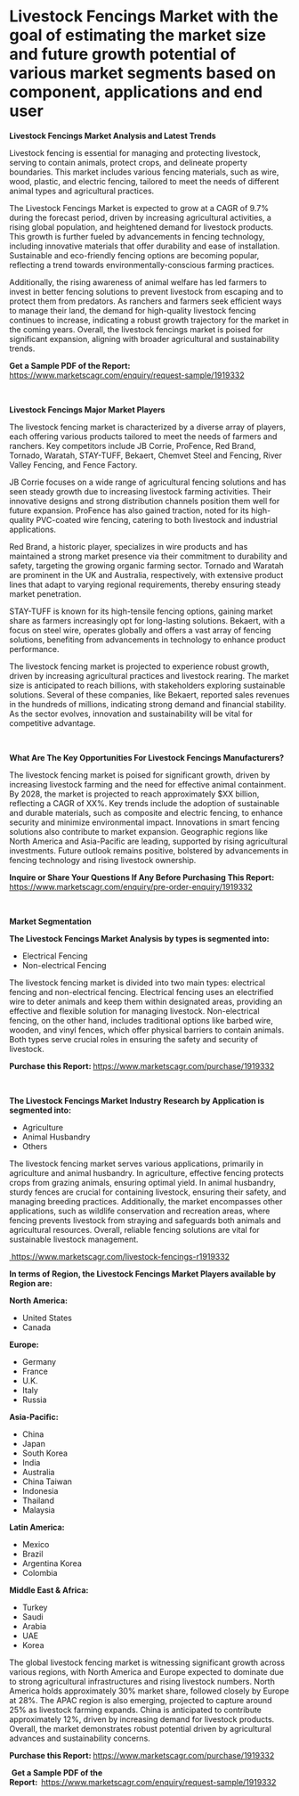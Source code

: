 <p><h1>Livestock Fencings Market with the goal of estimating the market size and future growth potential of various market segments based on component, applications and end user</h1></p><p><strong>Livestock Fencings Market Analysis and Latest Trends</strong></p>
<p><p>Livestock fencing is essential for managing and protecting livestock, serving to contain animals, protect crops, and delineate property boundaries. This market includes various fencing materials, such as wire, wood, plastic, and electric fencing, tailored to meet the needs of different animal types and agricultural practices.</p><p>The Livestock Fencings Market is expected to grow at a CAGR of 9.7% during the forecast period, driven by increasing agricultural activities, a rising global population, and heightened demand for livestock products. This growth is further fueled by advancements in fencing technology, including innovative materials that offer durability and ease of installation. Sustainable and eco-friendly fencing options are becoming popular, reflecting a trend towards environmentally-conscious farming practices. </p><p>Additionally, the rising awareness of animal welfare has led farmers to invest in better fencing solutions to prevent livestock from escaping and to protect them from predators. As ranchers and farmers seek efficient ways to manage their land, the demand for high-quality livestock fencing continues to increase, indicating a robust growth trajectory for the market in the coming years. Overall, the livestock fencings market is poised for significant expansion, aligning with broader agricultural and sustainability trends.</p></p>
<p><strong>Get a Sample PDF of the Report:&nbsp;</strong> <a href="https://www.marketscagr.com/enquiry/request-sample/1919332?utm_campaign=2106&utm_medium=2&utm_source=Github&utm_content=ia&utm_term=12042025&utm_id=livestock-fencings">https://www.marketscagr.com/enquiry/request-sample/1919332</a></p>
<p>&nbsp;</p>
<p><strong>Livestock Fencings Major Market Players</strong></p>
<p><p>The livestock fencing market is characterized by a diverse array of players, each offering various products tailored to meet the needs of farmers and ranchers. Key competitors include JB Corrie, ProFence, Red Brand, Tornado, Waratah, STAY-TUFF, Bekaert, Chemvet Steel and Fencing, River Valley Fencing, and Fence Factory. </p><p>JB Corrie focuses on a wide range of agricultural fencing solutions and has seen steady growth due to increasing livestock farming activities. Their innovative designs and strong distribution channels position them well for future expansion. ProFence has also gained traction, noted for its high-quality PVC-coated wire fencing, catering to both livestock and industrial applications. </p><p>Red Brand, a historic player, specializes in wire products and has maintained a strong market presence via their commitment to durability and safety, targeting the growing organic farming sector. Tornado and Waratah are prominent in the UK and Australia, respectively, with extensive product lines that adapt to varying regional requirements, thereby ensuring steady market penetration.</p><p>STAY-TUFF is known for its high-tensile fencing options, gaining market share as farmers increasingly opt for long-lasting solutions. Bekaert, with a focus on steel wire, operates globally and offers a vast array of fencing solutions, benefiting from advancements in technology to enhance product performance.</p><p>The livestock fencing market is projected to experience robust growth, driven by increasing agricultural practices and livestock rearing. The market size is anticipated to reach billions, with stakeholders exploring sustainable solutions. Several of these companies, like Bekaert, reported sales revenues in the hundreds of millions, indicating strong demand and financial stability. As the sector evolves, innovation and sustainability will be vital for competitive advantage.</p></p>
<p>&nbsp;</p>
<p><strong>What Are The Key Opportunities For Livestock Fencings Manufacturers?</strong></p>
<p><p>The livestock fencing market is poised for significant growth, driven by increasing livestock farming and the need for effective animal containment. By 2028, the market is projected to reach approximately $XX billion, reflecting a CAGR of XX%. Key trends include the adoption of sustainable and durable materials, such as composite and electric fencing, to enhance security and minimize environmental impact. Innovations in smart fencing solutions also contribute to market expansion. Geographic regions like North America and Asia-Pacific are leading, supported by rising agricultural investments. Future outlook remains positive, bolstered by advancements in fencing technology and rising livestock ownership.</p></p>
<p><strong>Inquire or Share Your Questions If Any Before Purchasing This Report:</strong> <a href="https://www.marketscagr.com/enquiry/pre-order-enquiry/1919332?utm_campaign=2106&utm_medium=2&utm_source=Github&utm_content=ia&utm_term=12042025&utm_id=livestock-fencings">https://www.marketscagr.com/enquiry/pre-order-enquiry/1919332</a></p>
<p>&nbsp;</p>
<p><strong>Market Segmentation</strong></p>
<p><strong>The Livestock Fencings Market Analysis by types is segmented into:</strong></p>
<p><ul><li>Electrical Fencing</li><li>Non-electrical Fencing</li></ul></p>
<p><p>The livestock fencing market is divided into two main types: electrical fencing and non-electrical fencing. Electrical fencing uses an electrified wire to deter animals and keep them within designated areas, providing an effective and flexible solution for managing livestock. Non-electrical fencing, on the other hand, includes traditional options like barbed wire, wooden, and vinyl fences, which offer physical barriers to contain animals. Both types serve crucial roles in ensuring the safety and security of livestock.</p></p>
<p><strong>Purchase this Report:&nbsp;</strong><a href="https://www.marketscagr.com/purchase/1919332?utm_campaign=2106&utm_medium=2&utm_source=Github&utm_content=ia&utm_term=12042025&utm_id=livestock-fencings">https://www.marketscagr.com/purchase/1919332</a></p>
<p>&nbsp;</p>
<p><strong>The Livestock Fencings Market Industry Research by Application is segmented into:</strong></p>
<p><ul><li>Agriculture</li><li>Animal Husbandry</li><li>Others</li></ul></p>
<p><p>The livestock fencing market serves various applications, primarily in agriculture and animal husbandry. In agriculture, effective fencing protects crops from grazing animals, ensuring optimal yield. In animal husbandry, sturdy fences are crucial for containing livestock, ensuring their safety, and managing breeding practices. Additionally, the market encompasses other applications, such as wildlife conservation and recreation areas, where fencing prevents livestock from straying and safeguards both animals and agricultural resources. Overall, reliable fencing solutions are vital for sustainable livestock management.</p></p>
<p><a href="https://www.marketscagr.com/livestock-fencings-r1919332?utm_campaign=2106&utm_medium=2&utm_source=Github&utm_content=ia&utm_term=12042025&utm_id=livestock-fencings">&nbsp;https://www.marketscagr.com/livestock-fencings-r1919332</a></p>
<p><strong>In terms of Region, the Livestock Fencings Market Players available by Region are:</strong></p>
<p>
    <p> <strong> North America: </strong>
        <ul>
            <li>United States</li>
            <li>Canada</li>
        </ul>
        </p> 
    <p> <strong> Europe: </strong>
        <ul>
            <li>Germany</li>
            <li>France</li>
            <li>U.K.</li>
            <li>Italy</li>
            <li>Russia</li>
        </ul>
        </p> 
    <p> <strong> Asia-Pacific: </strong>
        <ul>
            <li>China</li>
            <li>Japan</li>
            <li>South Korea</li>
            <li>India</li>
            <li>Australia</li>
            <li>China Taiwan</li>
            <li>Indonesia</li>
            <li>Thailand</li>
            <li>Malaysia</li>
        </ul>
        </p> 
    <p> <strong> Latin America: </strong>
        <ul>
            <li>Mexico</li>
            <li>Brazil</li>
            <li>Argentina Korea</li>
            <li>Colombia</li>
        </ul>
        </p> 
    <p> <strong> Middle East & Africa: </strong>
        <ul>
            <li>Turkey</li>
            <li>Saudi</li>
            <li>Arabia</li>
            <li>UAE</li>
            <li>Korea</li>
        </ul>
    </p>
    </p>
<p><p>The global livestock fencing market is witnessing significant growth across various regions, with North America and Europe expected to dominate due to strong agricultural infrastructures and rising livestock numbers. North America holds approximately 30% market share, followed closely by Europe at 28%. The APAC region is also emerging, projected to capture around 25% as livestock farming expands. China is anticipated to contribute approximately 12%, driven by increasing demand for livestock products. Overall, the market demonstrates robust potential driven by agricultural advances and sustainability concerns.</p></p>
<p><strong>Purchase this Report: </strong><a href="https://www.marketscagr.com/purchase/1919332?utm_campaign=2106&utm_medium=2&utm_source=Github&utm_content=ia&utm_term=12042025&utm_id=livestock-fencings">https://www.marketscagr.com/purchase/1919332</a></p>
<p>&nbsp;<strong>Get a Sample PDF of the Report:&nbsp;&nbsp;</strong><a href="https://www.marketscagr.com/enquiry/request-sample/1919332?utm_campaign=2106&utm_medium=2&utm_source=Github&utm_content=ia&utm_term=12042025&utm_id=livestock-fencings">https://www.marketscagr.com/enquiry/request-sample/1919332</a></p>
<p><strong></strong></p>
<p><p></p><p></p><p></p></p>
